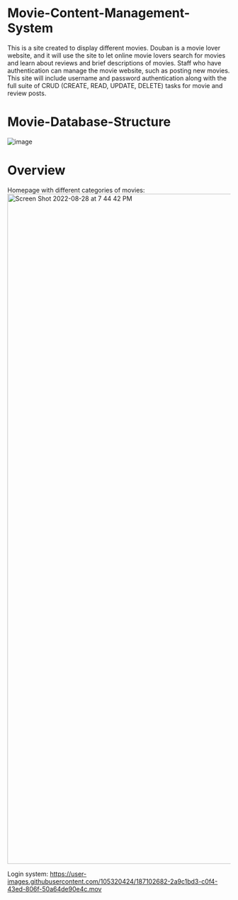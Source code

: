 # Movie-Content-Management-System
This is a site created to display different movies. Douban is a movie lover website, and it will use the site to let online movie lovers search for movies and learn about reviews and brief descriptions of movies. Staff who have authentication can manage the movie website, such as posting new movies. This site will include username and password authentication along with the full suite of CRUD (CREATE, READ, UPDATE, DELETE) tasks for movie and review posts.

# Movie-Database-Structure
![image](https://user-images.githubusercontent.com/105320424/187093375-a64d1028-d66a-44ff-8bbb-b805e182befa.png)

# Overview
Homepage with different categories of movies:
<img width="1508" alt="Screen Shot 2022-08-28 at 7 44 42 PM" src="https://user-images.githubusercontent.com/105320424/187102538-8b8dc029-aa53-4fd1-8370-e67f8d2f49fb.png">

Login system:
https://user-images.githubusercontent.com/105320424/187102682-2a9c1bd3-c0f4-43ed-806f-50a64de90e4c.mov


